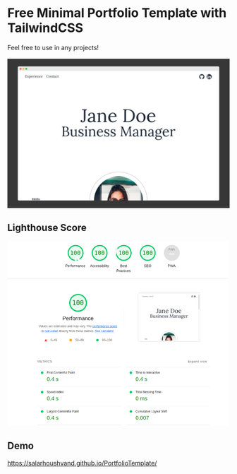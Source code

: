 # Free Minimal Portfolio Template with TailwindCSS 
Feel free to use in any projects!
<br>
<br>
<img src="DesktopSS">
<br>

## Lighthouse Score 
<img width="500" src="LighthouseScore.png" alt="lighthouse score">

## Demo
<a href="https://salarhoushvand.github.io/PortfolioTemplate/">https://salarhoushvand.github.io/PortfolioTemplate/</a>




